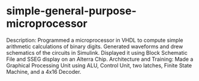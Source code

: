 # simple-general-purpose-microprocessor
Description: Programmed a microprocessor in VHDL to compute simple arithmetic calculations of binary digits. Generated waveforms and drew schematics of the circuits in Simulink. Displayed it using Block Schematic File and SSEG display on an Alterra Chip. Architecture and Training: Made a Graphical Processing Unit using ALU, Control Unit, two latches, Finite State Machine, and a 4x16 Decoder.
